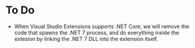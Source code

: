 # To Do

* When Visual Studio Extensions supports .NET Core, we will remove the code that spawns the .NET 7 process, and do everything inside the extesion by linking the .NET 7 DLL into the extension itself.